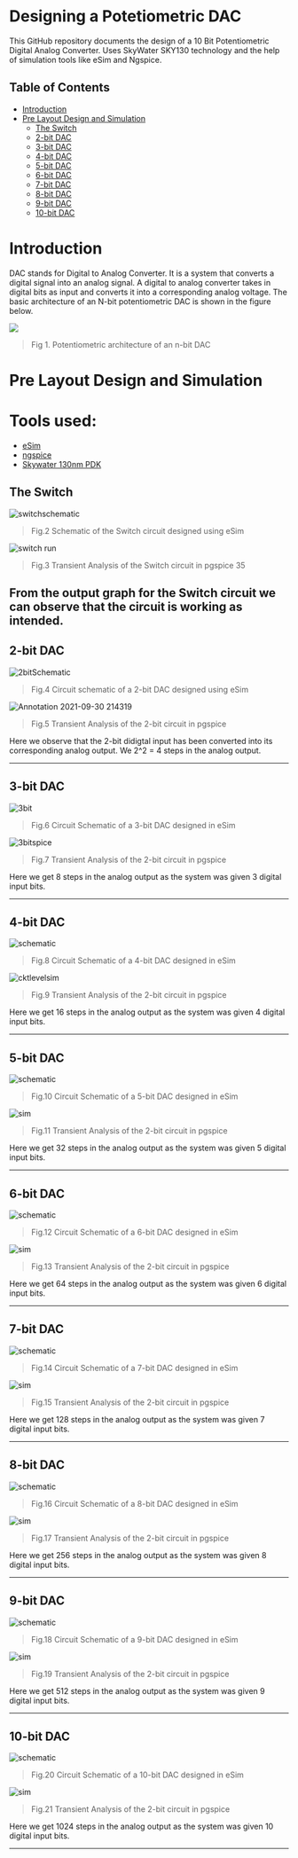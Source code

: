# Designing a Potetiometric DAC

This GitHub repository documents the design of a 10 Bit Potentiometric Digital Analog Converter. Uses SkyWater SKY130 technology and the help of simulation tools like eSim and Ngspice.

## Table of Contents
- [Introduction](#introduction)
- [Pre Layout Design and Simulation](#pre-layout-design-and-simulation)
  * [The Switch](#the-switch)
  * [2-bit DAC](#2-bit-dac)
  * [3-bit DAC](#3-bit-dac)
  * [4-bit DAC](#4-bit-dac)
  * [5-bit DAC](#5-bit-dac)
  * [6-bit DAC](#6-bit-dac)
  * [7-bit DAC](#7-bit-dac)
  * [8-bit DAC](#8-bit-dac)
  * [9-bit DAC](#9-bit-dac)
  * [10-bit DAC](#10-bit-dac)
 
# Introduction
DAC stands for Digital to Analog Converter. It is a system that converts a digital signal into an analog signal. A digital to analog converter takes in digital bits as input and converts it into a corresponding analog voltage.
The basic architecture of an N-bit potentiometric DAC is shown in the figure below.

![](ScreenShots/potentiometric_dac.png)
> Fig 1. Potentiometric architecture of an n-bit DAC

# Pre Layout Design and Simulation

# Tools used:
- [eSim](https://esim.fossee.in/downloads)
- [ngspice](http://ngspice.sourceforge.net/download.html)
- [Skywater 130nm PDK](https://github.com/google/skywater-pdk)

## The Switch

![switchschematic](ScreenShots/switchcircuit.png)
> Fig.2  Schematic of the Switch circuit designed using eSim

![switch run](ScreenShots/Switch.png)
> Fig.3 Transient Analysis of the Switch circuit in pgspice 35

From the output graph for the Switch circuit we can observe that the circuit is working as intended.
-------------------------------------------------------
## 2-bit DAC

![2bitSchematic](ScreenShots/2bitcircuit.png)
> Fig.4 Circuit schematic of a 2-bit DAC designed using eSim

![Annotation 2021-09-30 214319](ScreenShots/2biit.png)
> Fig.5 Transient Analysis of the 2-bit circuit in pgspice

Here we observe that the 2-bit didigtal input has been converted into its corresponding analog output.
We 2^2 = 4 steps in the analog output.

-------------------------------------------------------
## 3-bit DAC

![3bit](ScreenShots/3bitcircuit.png)
> Fig.6 Circuit Schematic of a 3-bit DAC designed in eSim

![3bitspice](ScreenShots/3biit.png)
> Fig.7 Transient Analysis of the 2-bit circuit in pgspice


Here we get 8 steps in the analog output as the system was given 3 digital input bits.

-------------------------------------------------------
## 4-bit DAC

![schematic](ScreenShots/4bitcircuit.png)
> Fig.8 Circuit Schematic of a 4-bit DAC designed in eSim 

![cktlevelsim](ScreenShots/4biit.png)
> Fig.9 Transient Analysis of the 2-bit circuit in pgspice

Here we get 16 steps in the analog output as the system was given 4 digital input bits.

-------------------------------------------------------
## 5-bit DAC

![schematic](ScreenShots/5bitcircuit.png)
> Fig.10 Circuit Schematic of a 5-bit DAC designed in eSim

![sim](ScreenShots/5biit.png)
> Fig.11 Transient Analysis of the 2-bit circuit in pgspice

Here we get 32 steps in the analog output as the system was given 5 digital input bits.

-------------------------------------------------------
## 6-bit DAC

![schematic](ScreenShots/6bitcircuit.png)
> Fig.12 Circuit Schematic of a 6-bit DAC designed in eSim

![sim](ScreenShots/6biit.png)
> Fig.13 Transient Analysis of the 2-bit circuit in pgspice

Here we get 64 steps in the analog output as the system was given 6 digital input bits.

-------------------------------------------------------
## 7-bit DAC

![schematic](ScreenShots/7bitcircuit.png)
> Fig.14 Circuit Schematic of a 7-bit DAC designed in eSim

![sim](ScreenShots/7biit.png)
> Fig.15 Transient Analysis of the 2-bit circuit in pgspice

Here we get 128 steps in the analog output as the system was given 7 digital input bits.

-------------------------------------------------------
## 8-bit DAC

![schematic](ScreenShots/8bitcircuit.png)
> Fig.16 Circuit Schematic of a 8-bit DAC designed in eSim

![sim](ScreenShots/8biit.png)
> Fig.17 Transient Analysis of the 2-bit circuit in pgspice

Here we get 256 steps in the analog output as the system was given 8 digital input bits.

-------------------------------------------------------
## 9-bit DAC

![schematic](ScreenShots/9bitcircuit.png)
> Fig.18 Circuit Schematic of a 9-bit DAC designed in eSim

![sim](ScreenShots/9biit.png)
> Fig.19 Transient Analysis of the 2-bit circuit in pgspice

Here we get 512 steps in the analog output as the system was given 9 digital input bits.

-------------------------------------------------------
## 10-bit DAC

![schematic](ScreenShots/10bitcircuit.png)
> Fig.20 Circuit Schematic of a 10-bit DAC designed in eSim

![sim](ScreenShots/9bit.png)
> Fig.21 Transient Analysis of the 2-bit circuit in pgspice

Here we get 1024 steps in the analog output as the system was given 10 digital input bits.

-------------------------------------------------------
